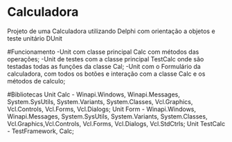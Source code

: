 # Calculadora
Projeto de uma Calculadora utilizando Delphi com orientação a objetos e teste unitário DUnit

#Funcionamento 
-Unit com classe principal Calc com métodos das operações;
-Unit de testes com a classe principal TestCalc onde são testadas todas as funções da classe Cal;
-Unit com o Formulário da calculadora, com todos os botões e interação com a classe Calc e os métodos de calculo;

#Bibliotecas
Unit Calc - Winapi.Windows, Winapi.Messages, System.SysUtils, System.Variants, System.Classes, Vcl.Graphics, Vcl.Controls, Vcl.Forms, Vcl.Dialogs;
Unit Form - Winapi.Windows, Winapi.Messages, System.SysUtils, System.Variants, System.Classes, Vcl.Graphics,Vcl.Controls, Vcl.Forms, Vcl.Dialogs, Vcl.StdCtrls;
Unit TestCalc - TestFramework, Calc;
